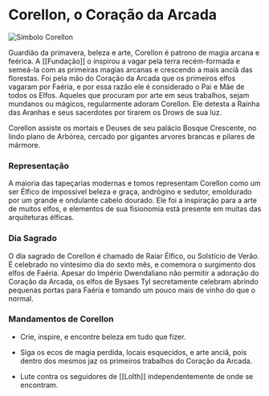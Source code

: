 # **Corellon,** o Coração da Arcada
![Símbolo Corellon](https://github.com/Iago31/Exandria-Players/blob/master/assets/S%C3%ADmbolo%20de%20Corellon.png?raw=true) 

Guardião da primavera, beleza e arte, Corellon é patrono de magia arcana e feérica. A [[Fundação]] o inspirou a vagar pela terra recém-formada e semeá-la com as primeiras magias arcanas e crescendo a mais anciã das florestas. Foi pela mão do Coração da Arcada que os primeiros elfos vagaram por Faéria, e por essa razão ele é considerado o Pai e Mãe de todos os Elfos. Aqueles que procuram por arte em seus trabalhos, sejam mundanos ou mágicos, regularmente adoram Corellon. Ele detesta a Rainha das Aranhas e seus sacerdotes por tirarem os Drows de sua luz.

Corellon assiste os mortais e Deuses de seu palácio Bosque Crescente, no lindo plano de Arbórea, cercado por gigantes arvores brancas e pilares de mármore.
### **Representação**
A maioria das tapeçarias modernas e tomos representam Corellon como um ser Élfico de impossível beleza e graça, andrógino e sedutor, emoldurado por um grande e ondulante cabelo dourado. Ele foi a inspiração para a arte de muitos elfos, e elementos de sua fisionomia está presente em muitas das arquiteturas élficas.
### **Dia Sagrado**
O dia sagrado de Corellon é chamado de Raiar Élfico, ou Solstício de Verão. É celebrado no vintesimo dia do sexto mês, e comemora o surgimento dos elfos de Faéria. Apesar do Império Dwendaliano não permitir a adoração do Coração da Arcada, os elfos de Bysaes Tyl secretamente celebram abrindo pequenas portas para Faéria e tomando um pouco mais de vinho do que o normal.
### **Mandamentos de Corellon**
- Crie, inspire, e encontre beleza em tudo que fizer.

- Siga os ecos de magia perdida, locais esquecidos, e arte anciã, pois dentro dos mesmos jaz os primeiros trabalhos do Coração da Arcada.

- Lute contra os seguidores de [[Lolth]] independentemente de onde se encontram.